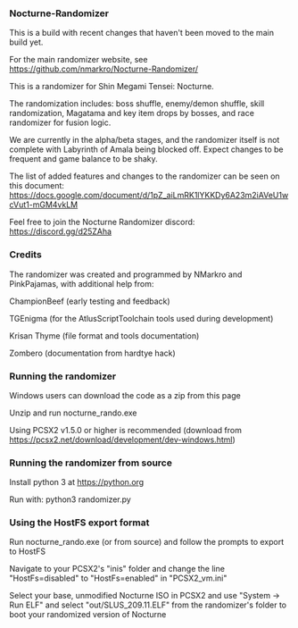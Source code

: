 ### Nocturne-Randomizer

This is a build with recent changes that haven't been moved to the main build yet.

For the main randomizer website, see https://github.com/nmarkro/Nocturne-Randomizer/

This is a randomizer for Shin Megami Tensei: Nocturne.

The randomization includes: boss shuffle, enemy/demon shuffle, skill randomization, Magatama and key item drops by bosses, and race randomizer for fusion logic.

We are currently in the alpha/beta stages, and the randomizer itself is not complete with Labyrinth of Amala being blocked off. Expect changes to be frequent and game balance to be shaky.

The list of added features and changes to the randomizer can be seen on this document: https://docs.google.com/document/d/1pZ_aiLmRK1lYKKDy6A23m2iAVeU1wcVut1-mGM4vkLM

Feel free to join the Nocturne Randomizer discord: https://discord.gg/d25ZAha

### Credits

The randomizer was created and programmed by NMarkro and PinkPajamas, with additional help from:

ChampionBeef (early testing and feedback)

TGEnigma (for the AtlusScriptToolchain tools used during development)

Krisan Thyme (file format and tools documentation)

Zombero (documentation from hardtye hack)

### Running the randomizer

Windows users can download the code as a zip from this page

Unzip and run nocturne_rando.exe

Using PCSX2 v1.5.0 or higher is recommended (download from https://pcsx2.net/download/development/dev-windows.html)

### Running the randomizer from source

Install python 3 at https://python.org

Run with: python3 randomizer.py

### Using the HostFS export format
Run nocturne_rando.exe (or from source) and follow the prompts to export to HostFS

Navigate to your PCSX2's "inis" folder and change the line "HostFs=disabled" to "HostFs=enabled" in "PCSX2_vm.ini"

Select your base, unmodified Nocturne ISO in PCSX2 and use "System -> Run ELF" and select "out/SLUS_209.11.ELF" from the randomizer's folder to boot your randomized version of Nocturne 
